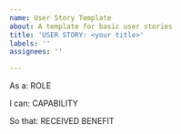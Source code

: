 ```yaml
---
name: User Story Template
about: A template for basic user stories
title: 'USER STORY: <your title>'
labels: ''
assignees: ''

---
```


As a: ROLE

I can: CAPABILITY

So that: RECEIVED BENEFIT
